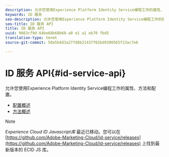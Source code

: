 ```yaml
---
description: 允许您使用Experience Platform Identity Service编程工作的属性、方法和配置。
keywords: ID 服务
seo-description: 允许您使用Experience Platform Identity Service编程工作的属性、方法和配置。
seo-title: ID 服务 API
title: ID 服务 API
uuid: 9663cf9d-64be68b68b68-a0 e1 a1 eb70 fbd5
translation-type: tm+mt
source-git-commit: 50a5b4d3a27fd8b21437f02bd9390565f23ac7e6

---
```



# ID 服务 API{#id-service-api}

允许您使用Experience Platform Identity Service编程工作的属性、方法和配置。

* [配置概述](function-vars/function-vars.md)
* [方法概述](get-set/get-set.md)

>[!NOTE]
>
>*Experience Cloud ID Javascript库* 最近已移动。您可以在 [https://github.com/Adobe-Marketing-Cloud/id-service/releases](https://github.com/Adobe-Marketing-Cloud/id-service/releases) 上找到最新版本的 ECID JS 库。


